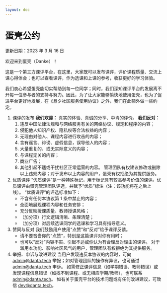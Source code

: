 ```yaml
---
layout: doc
---
```


# 蛋壳公约

更新日期：2023 年 3 月 16 日

   欢迎来到蛋壳（Danke）！

   这是一个第三方课评平台，在这里，大家既可以发布课评，评价课程质量、交流上课心得体会；也可以查看课评，作为选课和上课的参考，收获更好的学习体验。

   我们衷心希望蛋壳能切实帮助到每一位同学；同时，我们深知课评平台的发展离不开每一位参与者的支持与努力。因此，为了让大家能够愉快地使用蛋壳，也为了促进平台更好地发展，在《旦夕社区服务使用协议》之外，我们在此额外做一些约定。   
   
1. 课评的发布
   **我们欢迎：**
   真实的体验、真诚的分享、中肯的评价。
   **我们反对：**
   1. 违反中国法律法规和与网络服务有关的网络协议、规定和程序的内容；
   2. 侵犯他人知识产权、隐私权等合法权益的内容；
   3. 无理由对他人、课程内容进行攻击的内容；
   4. 含有谣言、诽谤、虚假信息，误导他人的内容；
   5. 大量重复的、或无实际意义的内容；
   6. 与课程无关的内容；
   7. 商业广告；
   8. 其他引起不适或干扰社区正常运营的内容。
   管理团队有权建议修改或删除以上违规内容；对于发布以上内容的用户，蛋壳有权拒绝为其提供服务。
2. 优质课评
   “优质课评”是一种特殊标记，用于标记具有较高参考价值的课评。优质课评由蛋壳管理团队评选，并赋予“优质”标注（注：该功能将在之后上线）。
   “优质课评”的评选标准如下：
   - 不含有任何本协议第 1 条中禁止的内容；
   - 全面地展现课程内容和任务安排；
   - 充分反映授课质量、教师授课风格；
   - （加分项）行文逻辑清晰、条理清楚；
   - （加分项）对后续选课同学的选课和学习具有指导意义。   
3. 赞同与反对
   我们鼓励用户使用“点赞”和“反对”给予课评反馈。
   - 请不要吝啬你的“点赞”，特别是这篇课评对你有用时；
   - 也可以“反对”内容不实、引起不适或你认为有合理反对理由的课评。
   对于滥用本功能、影响社区风气的用户，管理团队有权拒绝为其提供服务。
4. 举报、申诉与改进建议
   当用户发现违反本协议的内容时，可向 admin@danta.tech 举报；如对管理团队的操作有异议，也可通过 admin@danta.tech 申诉。
   如需修正课评信息（如学期错误、教师错误）或发现课程信息错误（如找不到课程、或无相应学期/教师），也可联系 admin@danta.tech。
   如有关于蛋壳平台的技术问题或有任何改进建议，可致信 dev@danta.tech。
